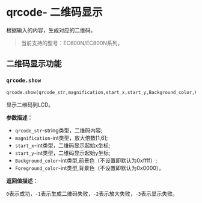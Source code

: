 # qrcode- 二维码显示

根据输入的内容，生成对应的二维码。

> 当前支持的型号：EC600N/EC800N系列。

## 二维码显示功能

### `qrcode.show`

```python
qrcode.show(qrcode_str,magnification,start_x,start_y,Background_color,Foreground_color)
```

显示二维码到LCD。

**参数描述：**

- `qrcode_str`-string类型，二维码内容;
- `magnification`-int类型，放大倍数[1,6];
- `start_x`-int类型，二维码显示起始x坐标;
- `start_y`-int类型，二维码显示起始y坐标;
- `Background_color`-int类型,前景色（不设置即默认为0xffff）;
- `Foreground_color`-int类型,背景色（不设置即默认为0x0000）。

**返回值描述：**

`0`表示成功，`-1`表示生成二维码失败，`-2`表示放大失败，`-3`表示显示失败。
